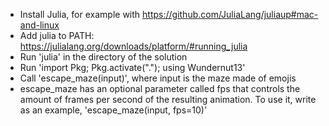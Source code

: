 - Install Julia, for example with https://github.com/JuliaLang/juliaup#mac-and-linux
- Add julia to PATH: https://julialang.org/downloads/platform/#running_julia
- Run 'julia' in the directory of the solution
- Run 'import Pkg; Pkg.activate("."); using Wundernut13'
- Call 'escape_maze(input)', where input is the maze made of emojis
- escape_maze has an optional parameter called fps that controls the amount of frames per second of the resulting animation.
  To use it, write as an example, 'escape_maze(input, fps=10)'
